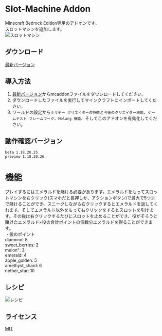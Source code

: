 # Slot-Machine Addon
Minecraft Bedrock Edition専用のアドオンです。  
スロットマシンを追加します。  
![スロットマシン](https://imgur.com/a/5VVrXcN.png, "スロットマシン")

## ダウンロード
[最新バージョン](https://github.com/moonstera/Slot-Machine/releases/download/latest/SlotMachine.mcaddon)

## 導入方法
 1. [最新バージョン](https://github.com/moonstera/Slot-Machine/releases/download/latest/SlotMachine.mcaddon)からmcaddonファイルをダウンロードしてください。
 2. ダウンロードしたファイルを実行してマインクラフトにインポートしてください。
 3. ワールドの設定から`ホリデー クリエイターの特徴`と`今後のクリエイター機能`、`ゲームテスト フレームワーク`、`Molang 機能`、そしてこのアドオンを有効化してください。

## 動作確認バージョン
 `beta 1.18.20.25`  
 `preview 1.18.20.26`

# 機能
 プレイするにはエメラルドを賭ける必要があります。エメラルドをもってスロットマシンを右クリック(スマホだと長押しか、アクションボタン)で最大で5つまで賭けることができ、スニークしながら右クリックするとエメラルドを返してくれます。そしてエメラルド以外をもって右クリックをするとスロットを引けます。その後は右クリックするたびにスロットを止めることができ、役がそろうと賭けたエメラルド×役の合計ポイントの個数分エメラルドを得ることができます。  
 ・役のポイント  
  diamond: 8  
  sweet_berries: 2  
  melon": 3  
  emerald: 4  
  apple_golden: 5  
  amethyst_shard: 6  
  nether_star: 10
 
 
## レシピ
![レシピ](https://imgur.com/a/tKTkpnl.png, "レシピ")

## ライセンス
[MIT](https://github.com/moonstera/Direction-Bar/blob/main/LICENSE)